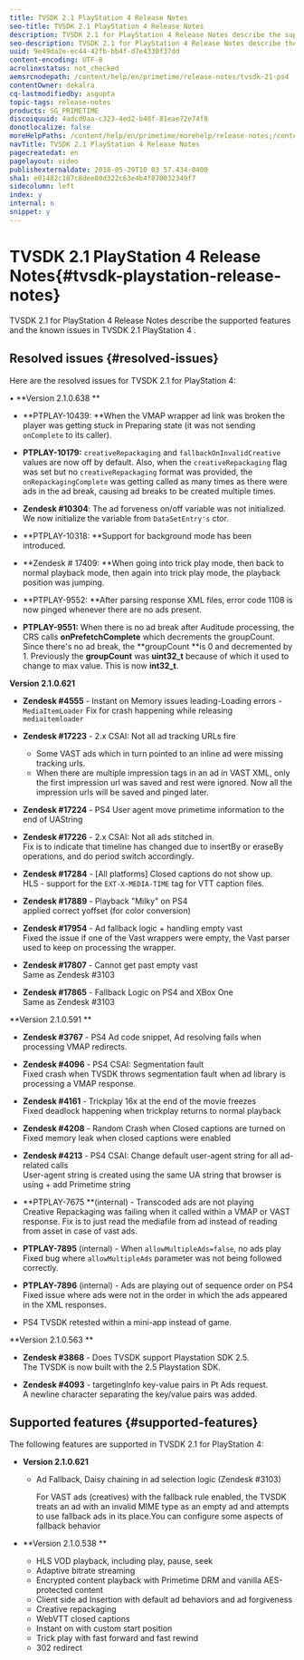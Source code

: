 ```yaml
---
title: TVSDK 2.1 PlayStation 4 Release Notes
seo-title: TVSDK 2.1 PlayStation 4 Release Notes
description: TVSDK 2.1 for PlayStation 4 Release Notes describe the supported features and the known issues in TVSDK 2.1 PlayStation 4 .
seo-description: TVSDK 2.1 for PlayStation 4 Release Notes describe the supported features and the known issues in TVSDK 2.1 PlayStation 4 .
uuid: 9e49da2e-ec44-42fb-bb4f-d7e4330f37dd
content-encoding: UTF-8
acrolinxstatus: not_checked
aemsrcnodepath: /content/help/en/primetime/release-notes/tvsdk-21-ps4
contentOwner: dekalra
cq-lastmodifiedby: asgupta
topic-tags: release-notes
products: SG_PRIMETIME
discoiquuid: 4adcd0aa-c323-4ed2-b48f-81eae72e74f8
donotlocalize: false
moreHelpPaths: /content/help/en/primetime/morehelp/release-notes;/content/help/en/primetime/morehelp/release-notes
navTitle: TVSDK 2.1 PlayStation 4 Release Notes
pagecreatedat: en
pagelayout: video
publishexternaldate: 2018-05-29T10 03 57.434-0400
sha1: e01482c107c8dee80d322c63e4b4f870032349f7
sidecolumn: left
index: y
internal: n
snippet: y
---
```


# TVSDK 2.1 PlayStation 4 Release Notes{#tvsdk-playstation-release-notes}

TVSDK 2.1 for PlayStation 4 Release Notes describe the supported features and the known issues in TVSDK 2.1 PlayStation 4 .

## Resolved issues {#resolved-issues}

Here are the resolved issues for TVSDK 2.1 for PlayStation 4:

• **Version 2.1.0.638 **

* **PTPLAY-10439: **When the VMAP wrapper ad link was broken the player was getting stuck in Preparing state (it was not sending `onComplete` to its caller). 

* **PTPLAY-10179:** `creativeRepackaging` and `fallbackOnInvalidCreative` values are now off by default. Also, when the `creativeRepackaging` flag was set but no `creativeRepackaging` format was provided, the `onRepackagingComplete` was getting called as many times as there were ads in the ad break, causing ad breaks to be created multiple times. 

* **Zendesk #10304**: The ad forveness on/off variable was not initialized. We now initialize the variable from `DataSetEntry's` ctor. 

* **PTPLAY-10318: **Support for background mode has been introduced. 
* **Zendesk # 17409: **When going into trick play mode, then back to normal playback mode, then again into trick play mode, the playback position was jumping. 
* **PTPLAY-9552: **After parsing response XML files, error code 1108 is now pinged whenever there are no ads present. 
* **PTPLAY-9551:** When there is no ad break after Auditude processing, the CRS calls **onPrefetchComplete** which decrements the groupCount. Since there's no ad break, the **groupCount **is 0 and decremented by 1. Previously the **groupCount** was **uint32_t** because of which it used to change to max value. This is now **int32_t**.

**Version 2.1.0.621**

* **Zendesk #4555** - Instant on Memory issues leading-Loading errors - `MediaItemLoader` Fix for crash happening while releasing `mediaitemloader` 

* **Zendesk #17223** - 2.x CSAI: Not all ad tracking URLs fire

    * Some VAST ads which in turn pointed to an inline ad were missing tracking urls. 
    * When there are multiple impression tags in an ad in VAST XML, only the first impression url was saved and rest were ignored. Now all the impression urls will be saved and pinged later.

* **Zendesk #17224** - PS4 User agent move primetime information to the end of UAString 
* **Zendesk #17226** - 2.x CSAI: Not all ads stitched in.   
  Fix is to indicate that timeline has changed due to insertBy or eraseBy operations, and do period switch accordingly. 

* **Zendesk #17284** - [All platforms] Closed captions do not show up.   
  HLS - support for the `EXT-X-MEDIA-TIME` tag for VTT caption files. 

* **Zendesk #17889** - Playback "Milky" on PS4   
  applied correct yoffset (for color conversion) 

* **Zendesk #17954** - Ad fallback logic + handling empty vast   
  Fixed the issue if one of the Vast wrappers were empty, the Vast parser used to keep on processing the wrapper. 

* **Zendesk #17807** - Cannot get past empty vast   
  Same as Zendesk #3103 

* **Zendesk #17865** - Fallback Logic on PS4 and XBox One   
  Same as Zendesk #3103

**Version 2.1.0.591 **

* **Zendesk #3767** - PS4 Ad code snippet, Ad resolving fails when processing VMAP redirects.
* **Zendesk #4096** - PS4 CSAI: Segmentation fault   
  Fixed crash when TVSDK throws segmentation fault when ad library is processing a VMAP response. 

* **Zendesk #4161** - Trickplay 16x at the end of the movie freezes   
  Fixed deadlock happening when trickplay returns to normal playback 

* **Zendesk #4208** - Random Crash when Closed captions are turned on   
  Fixed memory leak when closed captions were enabled 

* **Zendesk #4213** - PS4 CSAI: Change default user-agent string for all ad-related calls   
  User-agent string is created using the same UA string that browser is using + add Primetime string 

* **PTPLAY-7675 **(internal) - Transcoded ads are not playing   
  Creative Repackaging was failing when it called within a VMAP or VAST response. Fix is to just read the mediafile from ad instead of reading from asset in case of vast ads. 

* **PTPLAY-7895** (internal) - When `allowMultipleAds=false`, no ads play   
  Fixed bug where `allowMultipleAds` parameter was not being followed correctly. 

* **PTPLAY-7896** (internal) - Ads are playing out of sequence order on PS4   
  Fixed issue where ads were not in the order in which the ads appeared in the XML responses.

* PS4 TVSDK retested within a mini-app instead of game.

**Version 2.1.0.563 **

* **Zendesk #3868** - Does TVSDK support Playstation SDK 2.5.   
  The TVSDK is now built with the 2.5 Playstation SDK. 

* **Zendesk #4093** - targetingInfo key-value pairs in Pt Ads request.  
  A newline character separating the key/value pairs was added.

## Supported features {#supported-features}

The following features are supported in TVSDK 2.1 for PlayStation 4:

* **Version 2.1.0.621**

    * Ad Fallback, Daisy chaining in ad selection logic (Zendesk #3103)   
  
      For VAST ads (creatives) with the fallback rule enabled, the TVSDK treats an ad with an invalid MIME type as an empty ad and attempts to use fallback ads in its place.You can configure some aspects of fallback behavior

* **Version 2.1.0.538 **

    * HLS VOD playback, including play, pause, seek 
    * Adaptive bitrate streaming 
    * Encrypted content playback with Primetime DRM and vanilla AES-protected content 
    * Client side ad Insertion with default ad behaviors and ad forgiveness 
    * Creative repackaging 
    * WebVTT closed captions 
    * Instant on with custom start position 
    * Trick play with fast forward and fast rewind 
    * 302 redirect

